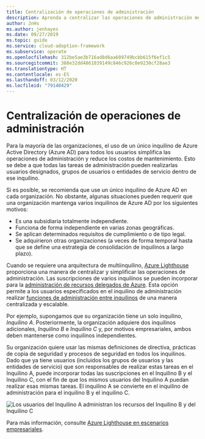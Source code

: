 ```yaml
---
title: Centralización de operaciones de administración
description: Aprenda a centralizar las operaciones de administración mediante el uso de un único inquilino de Azure Active Directory para todos los usuarios. La administración centralizada simplifica las operaciones de administración y reduce los costos de mantenimiento.
author: JnHs
ms.author: jenhayes
ms.date: 09/27/2019
ms.topic: guide
ms.service: cloud-adoption-framework
ms.subservice: operate
ms.openlocfilehash: 312be5ae3b716ad8d6aa609749bcbb615f6ef1c5
ms.sourcegitcommit: 388e32dd4861039149c846c926c0e9230cf28ae3
ms.translationtype: HT
ms.contentlocale: es-ES
ms.lasthandoff: 03/12/2020
ms.locfileid: "79140429"
---
```

<!-- cSpell:ignore jenhayes -->

# <a name="centralize-management-operations"></a>Centralización de operaciones de administración

Para la mayoría de las organizaciones, el uso de un único inquilino de Azure Active Directory (Azure AD) para todos los usuarios simplifica las operaciones de administración y reduce los costos de mantenimiento. Esto se debe a que todas las tareas de administración pueden realizarlas usuarios designados, grupos de usuarios o entidades de servicio dentro de ese inquilino.

Si es posible, se recomienda que use un único inquilino de Azure AD en cada organización. No obstante, algunas situaciones pueden requerir que una organización mantenga varios inquilinos de Azure AD por los siguientes motivos:

- Es una subsidiaria totalmente independiente.
- Funciona de forma independiente en varias zonas geográficas.
- Se aplican determinados requisitos de cumplimiento o de tipo legal.
- Se adquirieron otras organizaciones (a veces de forma temporal hasta que se define una estrategia de consolidación de inquilinos a largo plazo).

Cuando se requiere una arquitectura de multiinquilino, [Azure Lighthouse](https://docs.microsoft.com/azure/lighthouse/overview) proporciona una manera de centralizar y simplificar las operaciones de administración. Las suscripciones de varios inquilinos se pueden incorporar para la [administración de recursos delegados de Azure](https://docs.microsoft.com/azure/lighthouse/concepts/azure-delegated-resource-management). Esta opción permite a los usuarios especificados en el inquilino de administración realizar [funciones de administración entre inquilinos](https://docs.microsoft.com/azure/lighthouse/concepts/cross-tenant-management-experience) de una manera centralizada y escalable.

Por ejemplo, supongamos que su organización tiene un solo inquilino, *Inquilino A*. Posteriormente, la organización adquiere dos inquilinos adicionales, *Inquilino B* e *Inquilino C* y, por motivos empresariales, ambos deben mantenerse como inquilinos independientes.

Su organización quiere usar las mismas definiciones de directiva, prácticas de copia de seguridad y procesos de seguridad en todos los inquilinos. Dado que ya tiene usuarios (incluidos los grupos de usuarios y las entidades de servicio) que son responsables de realizar estas tareas en el Inquilino A, puede incorporar todas las suscripciones en el Inquilino B y el Inquilino C, con el fin de que los mismos usuarios del Inquilino A puedan realizar esas mismas tareas. El inquilino A se convierte en el inquilino de administración para el inquilino B y el inquilino C.

![Los usuarios del Inquilino A administran los recursos del Inquilino B y del Inquilino C](../_images/manage/enterprise-azure-lighthouse.jpg)

Para más información, consulte [Azure Lighthouse en escenarios empresariales](https://docs.microsoft.com/azure/lighthouse/concepts/enterprise).
